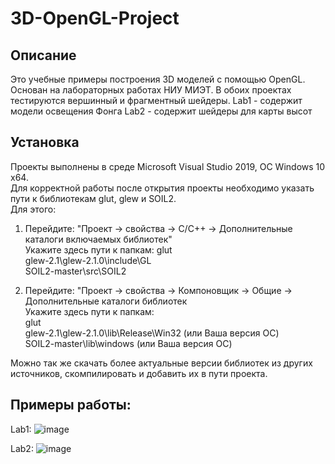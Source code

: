 # 3D-OpenGL-Project

## Описание
Это учебные примеры построения 3D моделей с помощью OpenGL. Основан на лабораторных работах НИУ МИЭТ.
В обоих проектах тестируются вершинный и фрагментный шейдеры.
Lab1 - содержит модели освещения Фонга
Lab2 - содержит шейдеры для карты высот

## Установка
Проекты выполнены в среде Microsoft Visual Studio 2019, ОС Windows 10 х64.  
Для корректной работы после открытия проекты необходимо указать пути к библиотекам glut, glew и SOIL2.  
Для этого:  
1) Перейдите: "Проект -> свойства -> С/С++ -> Дополнительные каталоги включаемых библиотек"  
Укажите здесь пути к папкам:
glut  
glew-2.1\glew-2.1.0\include\GL  
SOIL2-master\src\SOIL2  

2) Перейдите: "Проект -> свойства -> Компоновщик -> Общие -> Дополнительные каталоги библиотек  
Укажите здесь пути к папкам:   
glut  
glew-2.1\glew-2.1.0\lib\Release\Win32  (или Ваша версия ОС)  
SOIL2-master\lib\windows (или Ваша версия ОС)  
  
Можно так же скачать более актуальные версии библиотек из других источников, скомпилировать и добавить их в пути проекта.  
  
## Примеры работы:  
Lab1:
![image](https://user-images.githubusercontent.com/47564437/109459198-676bab00-7a6f-11eb-97a4-c5a93c4c8e53.png)

Lab2:
![image](https://user-images.githubusercontent.com/47564437/109459391-bdd8e980-7a6f-11eb-8107-0b61f9708e4a.png)
